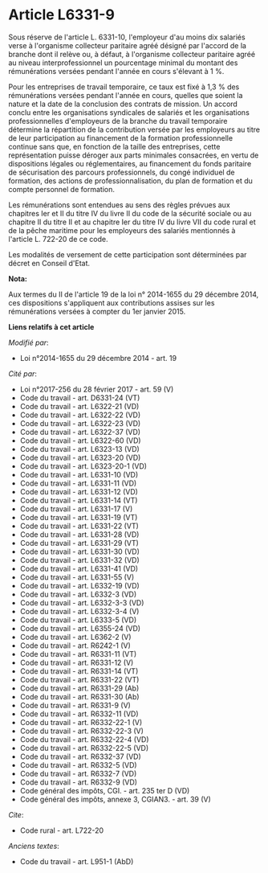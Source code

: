 # Article L6331-9

Sous réserve de l'article L. 6331-10, l'employeur d'au moins dix salariés verse à l'organisme collecteur paritaire agréé
désigné par l'accord de la branche dont il relève ou, à défaut, à l'organisme collecteur paritaire agréé au niveau
interprofessionnel un pourcentage minimal du montant des rémunérations versées pendant l'année en cours s'élevant à 1 %. 

Pour les entreprises de travail temporaire, ce taux est fixé à 1,3 % des rémunérations versées pendant l'année en cours,
quelles que soient la nature et la date de la conclusion des contrats de mission. Un accord conclu entre les organisations
syndicales de salariés et les organisations professionnelles d'employeurs de la branche du travail temporaire détermine la
répartition de la contribution versée par les employeurs au titre de leur participation au financement de la formation
professionnelle continue sans que, en fonction de la taille des entreprises, cette représentation puisse déroger aux parts
minimales consacrées, en vertu de dispositions légales ou réglementaires, au financement du fonds paritaire de sécurisation
des parcours professionnels, du congé individuel de formation, des actions de professionnalisation, du plan de formation et
du compte personnel de formation. 

Les rémunérations sont entendues au sens des règles prévues aux chapitres Ier et II du titre IV du livre II du code de la
sécurité sociale ou au chapitre II du titre II et au chapitre Ier du titre IV du livre VII du code rural et de la pêche
maritime pour les employeurs des salariés mentionnés à l'article L. 722-20 de ce code. 

Les modalités de versement de cette participation sont déterminées par décret en Conseil d'Etat.

**Nota:**

Aux termes du II de l'article 19 de la loi n° 2014-1655 du 29 décembre 2014, ces dispositions s'appliquent aux contributions
assises sur les rémunérations versées à compter du 1er janvier 2015.

**Liens relatifs à cet article**

_Modifié par_:

  - Loi n°2014-1655 du 29 décembre 2014 - art. 19

_Cité par_:

  - Loi n°2017-256 du 28 février 2017 - art. 59 (V)
  - Code du travail - art. D6331-24 (VT)
  - Code du travail - art. L6322-21 (VD)
  - Code du travail - art. L6322-22 (VD)
  - Code du travail - art. L6322-23 (VD)
  - Code du travail - art. L6322-37 (VD)
  - Code du travail - art. L6322-60 (VD)
  - Code du travail - art. L6323-13 (VD)
  - Code du travail - art. L6323-20 (VD)
  - Code du travail - art. L6323-20-1 (VD)
  - Code du travail - art. L6331-10 (VD)
  - Code du travail - art. L6331-11 (VD)
  - Code du travail - art. L6331-12 (VD)
  - Code du travail - art. L6331-14 (VT)
  - Code du travail - art. L6331-17 (V)
  - Code du travail - art. L6331-19 (VT)
  - Code du travail - art. L6331-22 (VT)
  - Code du travail - art. L6331-28 (VD)
  - Code du travail - art. L6331-29 (VT)
  - Code du travail - art. L6331-30 (VD)
  - Code du travail - art. L6331-32 (VD)
  - Code du travail - art. L6331-41 (VD)
  - Code du travail - art. L6331-55 (V)
  - Code du travail - art. L6332-19 (VD)
  - Code du travail - art. L6332-3 (VD)
  - Code du travail - art. L6332-3-3 (VD)
  - Code du travail - art. L6332-3-4 (V)
  - Code du travail - art. L6333-5 (VD)
  - Code du travail - art. L6355-24 (VD)
  - Code du travail - art. L6362-2 (V)
  - Code du travail - art. R6242-1 (V)
  - Code du travail - art. R6331-11 (VT)
  - Code du travail - art. R6331-12 (V)
  - Code du travail - art. R6331-14 (VT)
  - Code du travail - art. R6331-22 (VT)
  - Code du travail - art. R6331-29 (Ab)
  - Code du travail - art. R6331-30 (Ab)
  - Code du travail - art. R6331-9 (V)
  - Code du travail - art. R6332-11 (VD)
  - Code du travail - art. R6332-22-1 (V)
  - Code du travail - art. R6332-22-3 (V)
  - Code du travail - art. R6332-22-4 (VD)
  - Code du travail - art. R6332-22-5 (VD)
  - Code du travail - art. R6332-37 (VD)
  - Code du travail - art. R6332-5 (VD)
  - Code du travail - art. R6332-7 (VD)
  - Code du travail - art. R6332-9 (VD)
  - Code général des impôts, CGI. - art. 235 ter D (VD)
  - Code général des impôts, annexe 3, CGIAN3. - art. 39 (V)

_Cite_:

  - Code rural - art. L722-20

_Anciens textes_:

  - Code du travail - art. L951-1 (AbD)
